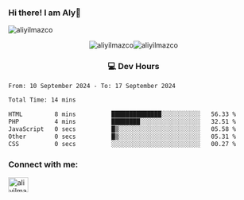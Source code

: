 ### Hi there! I am Aly👋

<p align="left"> <img src="https://komarev.com/ghpvc/?username=aliyilmazco&label=Profile%20views&color=0e75b6&style=flat" alt="aliyilmazco" /> </p>
<p align="center"><img align="center" src="https://github-readme-stats.vercel.app/api?username=aliyilmazco&show_icons=true&locale=en" alt="aliyilmazco" /><img align="center" src="https://github-readme-streak-stats.herokuapp.com/?user=aliyilmazco&" alt="aliyilmazco" /></p>

<h3 align="center">💻 Dev Hours</h3>

<!--START_SECTION:waka-->

```txt
From: 10 September 2024 - To: 17 September 2024

Total Time: 14 mins

HTML         8 mins          ██████████████░░░░░░░░░░░   56.33 %
PHP          4 mins          ████████░░░░░░░░░░░░░░░░░   32.51 %
JavaScript   0 secs          █▒░░░░░░░░░░░░░░░░░░░░░░░   05.58 %
Other        0 secs          █▒░░░░░░░░░░░░░░░░░░░░░░░   05.31 %
CSS          0 secs          ░░░░░░░░░░░░░░░░░░░░░░░░░   00.27 %
```

<!--END_SECTION:waka-->

<h3 align="left">Connect with me:</h3>
<p align="left">
<a href="https://linkedin.com/in/aliyilmazco" target="blank"><img align="center" src="https://raw.githubusercontent.com/rahuldkjain/github-profile-readme-generator/master/src/images/icons/Social/linked-in-alt.svg" alt="aliyilmazco" height="30" width="40" /></a>
</p>
